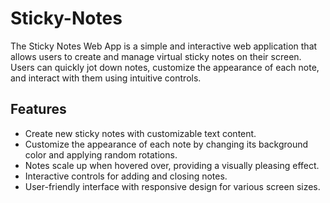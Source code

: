 # Sticky-Notes
The Sticky Notes Web App is a simple and interactive web application that allows users to create and manage virtual sticky notes on their screen. Users can quickly jot down notes, customize the appearance of each note, and interact with them using intuitive controls.


## Features
- Create new sticky notes with customizable text content.
- Customize the appearance of each note by changing its background color and applying random rotations.
- Notes scale up when hovered over, providing a visually pleasing effect.
- Interactive controls for adding and closing notes.
- User-friendly interface with responsive design for various screen sizes.
